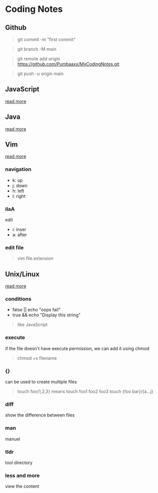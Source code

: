 # Coding Notes

## Github

> git commit -m "first commit"

> git branch -M main

> git remote add origin https://github.com/Pumbaaxx/MyCodingNotes.git

> git push -u origin main

## JavaScript
[read more](./JavaScript/JavaScript.md)

## Java
[read more](./Java/)

## Vim
[read more](./Vim/vim.md)

### navigation
- k: up
- j: down
- h: left
- l: right

### iIaA
edit
- i: inser
- a: after

### edit file

> vim file.extension

## Unix/Linux
[read more](./Linux/UnixLearning.md)

### conditions
- false || echo "oops fail"
- true && echo "Display this string"

> like JavaScript

### execute
if the file doesn't have execute permission, we can add it using chmod

> chmod +x filename

### {}
can be used to create multiple files

> touch foo{1,2,3} means touch foo1 foo2 foo3
> touch {foo bar}/{a...j}

### diff
show the difference between files

### man
manuel

### tldr
tool directory

### less and more
view the content
